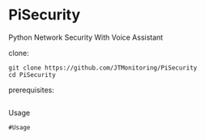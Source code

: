# PiSecurity
Python Network Security With Voice Assistant

clone:
```
git clone https://github.com/JTMonitoring/PiSecurity
cd PiSecurity
```

prerequisites:
```
```

Usage
```
#Usage
```


